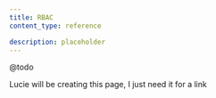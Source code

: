 ```yaml
---
title: RBAC
content_type: reference

description: placeholder
---
```


@todo

Lucie will be creating this page, I just need it for a link